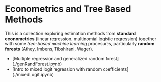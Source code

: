 # Econometrics and Tree Based Methods 
This is a collection exploring estimation methods from **standard econometrics** (linear regression, multinomial logistic regression) together with some _tree-based machine learning_ procesures, particularly **random forests** (Athey, Imbens, Tibshirani, Wager).

* [Multiple regression and generalized random forest] (./genRandForest.ipynb)
* [Intro to mixed logit regression with random coefficients] (./mixedLogit.ipynb)
